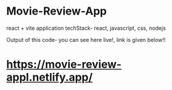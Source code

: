 
# Movie-Review-App
react + vite application
techStack- react, javascript, css, nodejs

Output of this code- you can see here live!, link is given below!!

# https://movie-review-appl.netlify.app/

